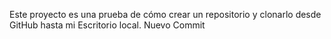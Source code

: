 Este proyecto es una prueba de cómo crear un repositorio y clonarlo desde GitHub hasta mi Escritorio local. Nuevo Commit